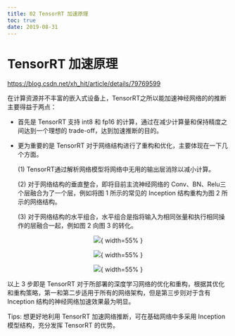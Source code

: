 ```yaml
---
title: 02 TensorRT 加速原理
toc: true
date: 2019-08-31
---
```


# TensorRT 加速原理

https://blog.csdn.net/xh_hit/article/details/79769599

在计算资源并不丰富的嵌入式设备上，TensorRT之所以能加速神经网络的的推断主要得益于两点：

- 首先是 TensorRT 支持 int8 和 fp16 的计算，通过在减少计算量和保持精度之间达到一个理想的 trade-off，达到加速推断的目的。

- 更为重要的是 TensorRT 对于网络结构进行了重构和优化，主要体现在一下几个方面。

  (1) TensorRT通过解析网络模型将网络中无用的输出层消除以减小计算。

  (2) 对于网络结构的垂直整合，即将目前主流神经网络的 Conv、BN、Relu三个层融合为了一个层，例如将图 1 所示的常见的 Inception 结构重构为图 2 所示的网络结构。

  (3) 对于网络结构的水平组合，水平组合是指将输入为相同张量和执行相同操作的层融合一起，例如图 2 向图 3 的转化。

<center>

![](http://images.iterate.site/blog/image/20190722/uDHxHbEuLcW9.png?imageslim){ width=55% }

</center>


<center>

![](http://images.iterate.site/blog/image/20190722/6HnqYP2wTzEI.png?imageslim){ width=55% }

</center>


<center>

![](http://images.iterate.site/blog/image/20190722/DokxJcd2ClPQ.png?imageslim){ width=55% }

</center>


以上 3 步即是 TensorRT 对于所部署的深度学习网络的优化和重构，根据其优化和重构策略，第一和第二步适用于所有的网络架构，但是第三步则对于含有 Inception 结构的神经网络加速效果最为明显。

Tips: 想更好地利用 TensorRT 加速网络推断，可在基础网络中多采用 Inception 模型结构，充分发挥 TensorRT 的优势。
